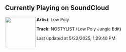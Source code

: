 ## Currently Playing on SoundCloud

[<img align="left" width="100" src="https://i1.sndcdn.com/artworks-iVMpu7YswmAaPhrk-zTqrPg-t500x500.png">](https://soundcloud.com/lowpolysound/nostylist-jungle-edit)

**Artist**: Low Poly 

**Track**: NOSTYLIST (Low Poly Jungle Edit)

Last updated at 5/22/2025, 1:29:40 PM
